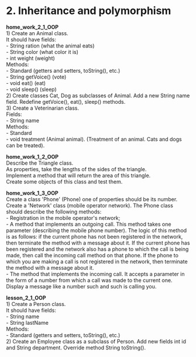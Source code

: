 <h1> 2. Inheritance and polymorphism </h1>

<p>
<b> home_work_2_1_OOP </b><br>
1) Create an Animal class.<br>
It should have fields:<br>
- String ration (what the animal eats)<br>
- String color (what color it is)<br>
- int weight (weight)<br>
Methods:<br>
- Standard (getters and setters, toString(), etc.)<br>
- String getVoice() (vote)<br>
- void eat() (eat)<br>
- void sleep() (sleep)<br>
2) Create classes Cat, Dog as subclasses of Animal. Add a new String name field. Redefine getVoice(), eat(), sleep() methods.<br>
3) Create a Veterinarian class.<br>
Fields:<br>
- String name<br>
Methods:<br>
- Standard<br>
- void treatment (Animal animal). (Treatment of an animal. Cats and dogs can be treated).
</p>

<p>
<b> home_work_1_2_OOP </b><br>
Describe the Triangle class.<br>
As properties, take the lengths of the sides of the triangle.<br>
Implement a method that will return the area of this triangle.<br>
Create some objects of this class and test them.
</p>

<p>
<b> home_work_1_3_OOP </b><br>
Create a class 'Phone' (Phone) one of properties should be its number.<br>
Create a 'Network' class (mobile operator network). The Phone class should describe the following methods:<br>
- Registration in the mobile operator's network;<br>
- A method that implements an outgoing call. This method takes one parameter (describing the mobile phone number). The logic of this method is as follows: if the current phone has not been registered in the network, then terminate the method with a message about it. If the current phone has been registered and the network also has a phone to which the call is being made, then call the incoming call method on that phone. If the phone to which you are making a call is not registered in the network, then terminate the method with a message about it.<br>
- The method that implements the incoming call. It accepts a parameter in the form of a number from which a call was made to the current one. Display a message like a number such and such is calling you.
</p>

<p>
<b> lesson_2_1_OOP </b><br>
1) Create a Person class.<br>
It should have fields:<br>
- String name<br>
- String lastName<br>
Methods:<br>
- Standard (getters and setters, toString(), etc.)<br>
2) Create an Employee class as a subclass of Person. Add new fields int id and String department. Override method String toString().
</p>